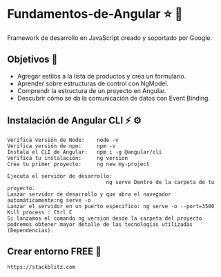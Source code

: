 # Fundamentos-de-Angular :star: :mechanical_arm:
Framework de desarrollo en JavaScript creado y soportado por Google.

## Objetivos :rocket:
  * Agregar estilos a la lista de productos y crea un formulario.
  * Aprender sobre estructuras de control con NgModel.
  * Comprendr la estructura de un proyecto en Angular.
  * Descubrir cómo se da la comunicación de datos con Event Binding.
    

## Instalación de Angular CLI  :zap: :gear:
  
    Verifica versión de Node:    node -v
    Verifica versión de npm:     npm -v
    Instala el CLI de Angular:   npm i -g @angular/cli
    Verifica tu instalación:     ng version
    Crea tu primer proyecto:     ng new my-project
                                    
    Ejecuta el servidor de desarrollo: 
                                    ng serve Dentro de la carpeta de tu proyecto.
    Lanzar servidor de desarrollo y que abra el navegador automáticamente:ng serve -o
    Lanzar el servidor en un puerto especifico: ng serve -o --port=3500
    Kill process : Ctrl C
    Si lanzamos el comando ng version desde la carpeta del proyecto podremos obtener mayor detalle de las tecnologías utilizadas (Dependencias).


## Crear entorno FREE :green_heart:
    https://stackblitz.com
